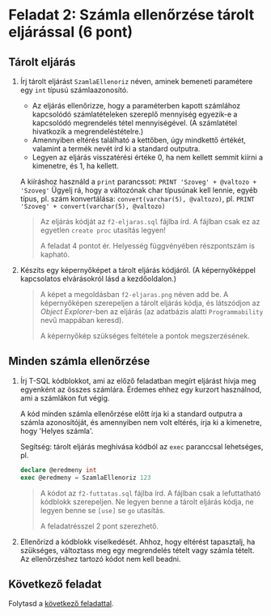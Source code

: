 # Feladat 2: Számla ellenőrzése tárolt eljárással (6 pont)

## Tárolt eljárás

1. Írj tárolt eljárást `SzamlaEllenoriz` néven, aminek bemeneti paramétere egy `int` típusú számlaazonosító.

   - Az eljárás ellenőrizze, hogy a paraméterben kapott számlához kapcsolódó számlatételeken szereplő mennyiség egyezik-e a kapcsolódó megrendelés tétel mennyiségével. (A számlatétel hivatkozik a megrendeléstételre.)
   - Amennyiben eltérés található a kettőben, úgy mindkettő értékét, valamint a termék nevét írd ki a standard outputra.
   - Legyen az eljárás visszatérési értéke 0, ha nem kellett semmit kiírni a kimenetre, és 1, ha kellett.

   A kiíráshoz használd a `print` parancssot: `PRINT 'Szoveg' + @valtozo + 'Szoveg'` Ügyelj rá, hogy a változónak char típusúnak kell lennie, egyéb típus, pl. szám konvertálása: `convert(varchar(5), @valtozo)`, pl. `PRINT 'Szoveg' + convert(varchar(5), @valtozo)`

   > Az eljárás kódját az `f2-eljaras.sql` fájlba írd. A fájlban csak ez az egyetlen `create proc` utasítás legyen!
   >
   > A feladat 4 pontot ér. Helyesség függvényében részpontszám is kapható.

1. Készíts egy képernyőképet a tárolt eljárás kódjáról. (A képernyőképpel kapcsolatos elvárásokról lásd a kezdőoldalon.)

   > A képet a megoldásban `f2-eljaras.png` néven add be. A képernyőképen szerepeljen a tárolt eljárás kódja, és látszódjon az _Object Explorer_-ben az eljárás (az adatbázis alatti `Programmability` nevű mappában keresd).
   >
   > A képernyőkép szükséges feltétele a pontok megszerzésének.

## Minden számla ellenőrzése

1. Írj T-SQL kódblokkot, ami az előző feladatban megírt eljárást hívja meg egyenként az összes számlára. Érdemes ehhez egy kurzort használnod, ami a számlákon fut végig.

   A kód minden számla ellenőrzése előtt írja ki a standard outputra a számla azonosítóját, és amennyiben nem volt eltérés, írja ki a kimenetre, hogy 'Helyes számla'.

   Segítség: tárolt eljárás meghívása kódból az `exec` paranccsal lehetséges, pl.

   ```sql
   declare @eredmeny int
   exec @eredmeny = SzamlaEllenoriz 123
   ```

   > A kódot az `f2-futtatas.sql` fájlba írd. A fájlban csak a lefuttatható kódblokk szerepeljen. Ne legyen benne a tárolt eljárás kódja, ne legyen benne se `[use]` se `go` utasítás.
   >
   > A feladatrésszel 2 pont szerezhető.

1. Ellenőrizd a kódblokk viselkedését. Ahhoz, hogy eltérést tapasztalj, ha szükséges, változtass meg egy megrendelés tételt vagy számla tételt. Az ellenőrzéshez tartozó kódot nem kell beadni.

## Következő feladat

Folytasd a [következő feladattal](Feladat-3.md).
